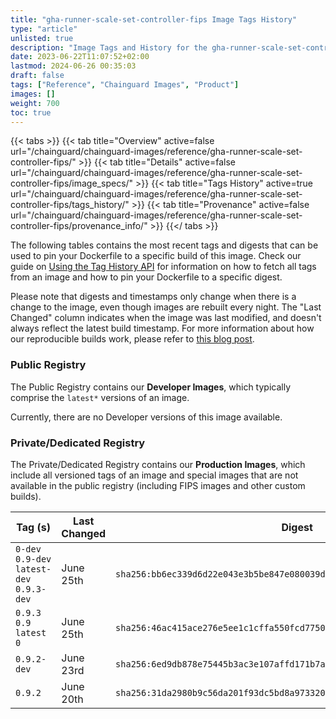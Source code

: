 ```yaml
---
title: "gha-runner-scale-set-controller-fips Image Tags History"
type: "article"
unlisted: true
description: "Image Tags and History for the gha-runner-scale-set-controller-fips Chainguard Image"
date: 2023-06-22T11:07:52+02:00
lastmod: 2024-06-26 00:35:03
draft: false
tags: ["Reference", "Chainguard Images", "Product"]
images: []
weight: 700
toc: true
---
```


{{< tabs >}}
{{< tab title="Overview" active=false url="/chainguard/chainguard-images/reference/gha-runner-scale-set-controller-fips/" >}}
{{< tab title="Details" active=false url="/chainguard/chainguard-images/reference/gha-runner-scale-set-controller-fips/image_specs/" >}}
{{< tab title="Tags History" active=true url="/chainguard/chainguard-images/reference/gha-runner-scale-set-controller-fips/tags_history/" >}}
{{< tab title="Provenance" active=false url="/chainguard/chainguard-images/reference/gha-runner-scale-set-controller-fips/provenance_info/" >}}
{{</ tabs >}}

The following tables contains the most recent tags and digests that can be used to pin your Dockerfile to a specific build of this image. Check our guide on [Using the Tag History API](/chainguard/chainguard-images/using-the-tag-history-api/) for information on how to fetch all tags from an image and how to pin your Dockerfile to a specific digest.

Please note that digests and timestamps only change when there is a change to the image, even though images are rebuilt every night. The "Last Changed" column indicates when the image was last modified, and doesn't always reflect the latest build timestamp. For more information about how our reproducible builds work, please refer to [this blog post](https://www.chainguard.dev/unchained/reproducing-chainguards-reproducible-image-builds).

### Public Registry
The Public Registry contains our **Developer Images**, which typically comprise the `latest*` versions of an image.

Currently, there are no Developer versions of this image available.

### Private/Dedicated Registry
The Private/Dedicated Registry contains our **Production Images**, which include all versioned tags of an image and special images that are not available in the public registry (including FIPS images and other custom builds).

| Tag (s)                                     | Last Changed | Digest                                                                    |
|---------------------------------------------|--------------|---------------------------------------------------------------------------|
|  `0-dev` `0.9-dev` `latest-dev` `0.9.3-dev` | June 25th    | `sha256:bb6ec339d6d22e043e3b5be847e080039d6ba16e3631c47751720f4633942564` |
|  `0.9.3` `0.9` `latest` `0`                 | June 25th    | `sha256:46ac415ace276e5ee1c1cffa550fcd7750c0ff335cf0ce693e6adba26e2c70ad` |
|  `0.9.2-dev`                                | June 23rd    | `sha256:6ed9db878e75445b3ac3e107affd171b7a04c4b40e5a1c320cb717b0ccd2df01` |
|  `0.9.2`                                    | June 20th    | `sha256:31da2980b9c56da201f93dc5bd8a97332028f90b83eab2752c8cc0e576585baa` |

